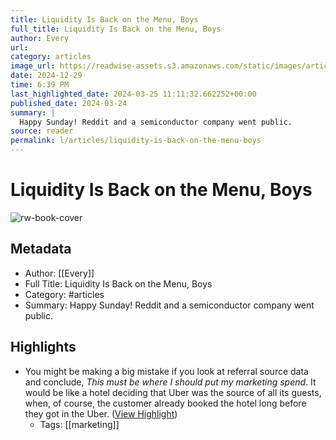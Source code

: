 ```yaml
---
title: Liquidity Is Back on the Menu, Boys
full_title: Liquidity Is Back on the Menu, Boys
author: Every
url: 
category: articles
image_url: https://readwise-assets.s3.amazonaws.com/static/images/article0.00998d930354.png
date: 2024-12-29
time: 6:39 PM
last_highlighted_date: 2024-03-25 11:11:32.662252+00:00
published_date: 2024-03-24
summary: |
  Happy Sunday! Reddit and a semiconductor company went public.
source: reader
permalink: l/articles/liquidity-is-back-on-the-menu-boys
---
```

# Liquidity Is Back on the Menu, Boys

![rw-book-cover](https://readwise-assets.s3.amazonaws.com/static/images/article0.00998d930354.png)

## Metadata
- Author: [[Every]]
- Full Title: Liquidity Is Back on the Menu, Boys
- Category: #articles
- Summary: Happy Sunday! Reddit and a semiconductor company went public.

## Highlights
- You might be making a big mistake if you look at referral source data and conclude, *This must be where I should put my marketing spend*. It would be like a hotel deciding that Uber was the source of all its guests, when, of course, the customer already booked the hotel long before they got in the Uber. ([View Highlight](https://read.readwise.io/read/01hstmxs1t804t75g85wectyqg))
    - Tags: [[marketing]] 



